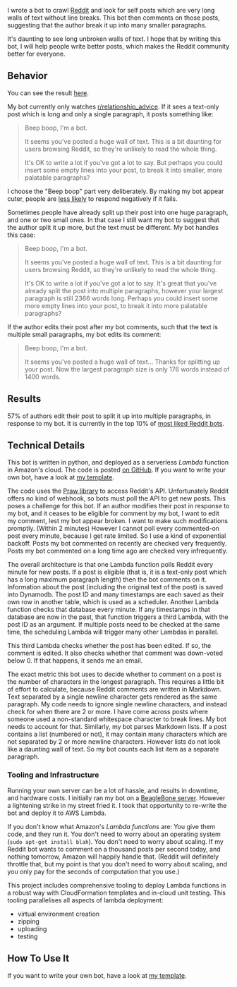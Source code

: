 
I wrote a bot to crawl [Reddit](reddit.com) and look for self posts which are very long walls of text without line breaks.
This bot then comments on those posts, suggesting that the author break it up into many smaller paragraphs.

It's daunting to see long unbroken walls of text.
I hope that by writing this bot, I will help people write better posts, which makes the Reddit community better for everyone.

## Behavior

You can see the result [here](https://www.reddit.com/user/paragraphiser_bot).

My bot currently only watches [r/relationship_advice](https://www.reddit.com/r/relationship_advice).
If it sees a text-only post which is long and only a single paragraph, it posts something like:

> <p>Beep boop, I'm a bot.</p>
>
> <p>It seems you've posted a huge wall of text. This is a bit daunting for users browsing Reddit, so they're unlikely to read the whole thing.</p>
>
> <p>It's OK to write a lot if you've got a lot to say. But perhaps you could insert some empty lines into your post, to break it into smaller, more palatable paragraphs?</p>

I choose the "Beep boop" part very deliberately.
By making my bot appear cuter, people are [less likely](https://theoatmeal.com/static/blog_google_self_driving_car.html) to respond negatively if it fails.

Sometimes people have already split up their post into one huge paragraph, and one or two small ones.
In that case I still want my bot to suggest that the author split it up more, but the text must be different.
My bot handles this case:

> Beep boop, I'm a bot.
>
> It seems you've posted a huge wall of text. This is a bit daunting for users browsing Reddit, so they're unlikely to read the whole thing.
>
> It's OK to write a lot if you've got a lot to say. It's great that you've already split the post into multiple paragraphs, however your largest paragraph is still 2366 words long. Perhaps you could insert some more empty lines into your post, to break it into more palatable paragraphs?

If the author edits their post after my bot comments, such that the text is multiple small paragraphs, my bot edits its comment:

> Beep boop, I'm a bot.
>
> It seems you've posted a huge wall of text... Thanks for splitting up your post. Now the largest paragraph size is only 176 words instead of 1400 words.



## Results

57% of authors edit their post to split it up into multiple paragraphs, in response to my bot.
It is currently in the top 10% of [most liked Reddit bots](https://botrank.pastimes.eu/?sort=rank&page=3).


## Technical Details

This bot is written in python, and deployed as a serverless *Lambda* function in Amazon's cloud.
The code is posted [on GitHub](https://github.com/mlda065/paragraphiser_bot_aws/tree/paragraphiser).
If you want to write your own bot, have a look at [my template](https://github.com/mlda065/paragraphiser_bot_aws).

The code uses the [Praw library](https://praw.readthedocs.io/en/latest/) to access Reddit's API.
Unfortunately Reddit offers no kind of webhook, so bots must poll the API to get new posts.
This poses a challenge for this bot.
If an author modifies their post in response to my bot, and it ceases to be eligible for comment by my bot, I want to edit my comment, lest my bot appear broken. I want to make such modifications promptly. (Within 2 minutes)
However I cannot poll every commented-on post every minute, because I get rate limited.
So I use a kind of exponential backoff.
Posts my bot commented on recently are checked very frequently.
Posts my bot commented on a long time ago are checked very infrequently.

The overall architecture is that one Lambda function polls Reddit every minute for new posts.
If a post is eligible (that is, it is a text-only post which has a long maximum paragraph length) then the bot comments on it.
Information about the post (including the original text of the post) is saved into Dynamodb.
The post ID and many timestamps are each saved as their own row in another table, which is used as a scheduler.
Another Lambda function checks that database every minute.
If any timestamps in that database are now in the past, that function triggers a third Lambda, with the post ID as an argument.
If multiple posts need to be checked at the same time, the scheduling Lambda will trigger many other Lambdas in parallel.

This third Lambda checks whether the post has been edited. If so, the comment is edited.
It also checks whether that comment was down-voted below 0.
If that happens, it sends me an email.

The exact metric this bot uses to decide whether to comment on a post is the number of characters in the longest paragraph.
This requires a little bit of effort to calculate, because Reddit comments are written in Markdown.
Text separated by a single newline character gets rendered as the same paragraph.
My code needs to ignore single newline characters, and instead check for when there are 2 or more.
I have come across posts where someone used a non-standard whitespace character to break lines.
My bot needs to account for that.
Similarly, my bot parses Markdown lists.
If a post contains a list (numbered or not), it may contain many characters which are not separated by 2 or more newline characters.
However lists do not look like a daunting wall of text.
So my bot counts each list item as a separate paragraph.

### Tooling and Infrastructure

Running your own server can be a lot of hassle, and results in downtime, and hardware costs.
I initially ran my bot on a [BeagleBone server](https://beagleboard.org/black/).
However a lightening strike in my street fried it.
I took that opportunity to re-write the bot and deploy it to AWS Lambda.

If you don't know what Amazon's *Lambda functions* are: You give them code, and they run it.
You don't need to worry about an operating system (`sudo apt-get install blah`).
You don't need to worry about scaling.
If my Reddit bot wants to comment on a thousand posts per second today, and nothing tomorrow, Amazon will happily handle that.
(Reddit will definitely throttle that, but my point is that you don't need to worry about scaling, and you only pay for the seconds of computation that you use.)

This project includes comprehensive tooling to deploy Lambda functions in a robust way with CloudFormation templates and in-cloud unit testing.
This tooling parallelises all aspects of lambda deployment:

 * virtual environment creation
 * zipping
 * uploading
 * testing

## How To Use It

If you want to write your own bot, have a look at [my template](https://github.com/mlda065/paragraphiser_bot_aws).
